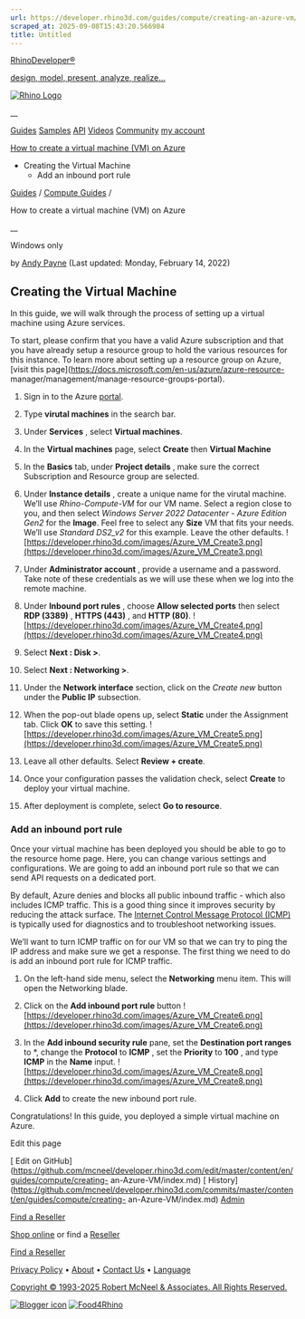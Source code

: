 ```yaml
---
url: https://developer.rhino3d.com/guides/compute/creating-an-azure-vm/
scraped_at: 2025-09-08T15:43:20.566984
title: Untitled
---
```


[RhinoDeveloper®](/)

[design, model, present, analyze, realize...](/)

[![Rhino Logo](https://developer.rhino3d.com/images/rhinodevlogo.png)](/)

__

[Guides](https://developer.rhino3d.com/guides)
[Samples](https://developer.rhino3d.com/samples)
[API](https://developer.rhino3d.com/api)
[Videos](https://developer.rhino3d.com/videos)
[Community](https://discourse.mcneel.com/c/rhino-developer) [my account
](https://www.rhino3d.com/my-account/ "Manage your account, licenses, and
teams")

[How to create a virtual machine (VM) on
Azure](https://developer.rhino3d.com/guides/compute/creating-an-azure-vm/)

  * Creating the Virtual Machine
    * Add an inbound port rule

[Guides](https://developer.rhino3d.com/en/guides/) / [Compute
Guides](https://developer.rhino3d.com/en/guides/compute/) /

How to create a virtual machine (VM) on Azure

__

Windows only

by [Andy Payne](https://discourse.mcneel.com/u/andypayne/) (Last updated:
Monday, February 14, 2022)

## Creating the Virtual Machine

In this guide, we will walk through the process of setting up a virtual
machine using Azure services.

To start, please confirm that you have a valid Azure subscription and that you
have already setup a resource group to hold the various resources for this
instance. To learn more about setting up a resource group on Azure, [visit
this page](https://docs.microsoft.com/en-us/azure/azure-resource-
manager/management/manage-resource-groups-portal).

  1. Sign in to the Azure [portal](https://portal.azure.com/#home).

  2. Type **virutal machines** in the search bar.

  3. Under **Services** , select **Virtual machines**.

  4. In the **Virtual machines** page, select **Create** then **Virtual Machine**

  5. In the **Basics** tab, under **Project details** , make sure the correct Subscription and Resource group are selected.

  6. Under **Instance details** , create a unique name for the virutal machine. We’ll use _Rhino-Compute-VM_ for our VM name. Select a region close to you, and then select _Windows Server 2022 Datacenter - Azure Edition Gen2_ for the **Image**. Feel free to select any **Size** VM that fits your needs. We’ll use _Standard DS2_v2_ for this example. Leave the other defaults. ![https://developer.rhino3d.com/images/Azure_VM_Create3.png](https://developer.rhino3d.com/images/Azure_VM_Create3.png)

  7. Under **Administrator account** , provide a username and a password. Take note of these credentials as we will use these when we log into the remote machine.

  8. Under **Inbound port rules** , choose **Allow selected ports** then select **RDP (3389)** , **HTTPS (443)** , and **HTTP (80)**. ![https://developer.rhino3d.com/images/Azure_VM_Create4.png](https://developer.rhino3d.com/images/Azure_VM_Create4.png)

  9. Select **Next : Disk >**.

  10. Select **Next : Networking >**.

  11. Under the **Network interface** section, click on the _Create new_ button under the **Public IP** subsection.

  12. When the pop-out blade opens up, select **Static** under the Assignment tab. Click **OK** to save this setting. ![https://developer.rhino3d.com/images/Azure_VM_Create5.png](https://developer.rhino3d.com/images/Azure_VM_Create5.png)

  13. Leave all other defaults. Select **Review + create**.

  14. Once your configuration passes the validation check, select **Create** to deploy your virtual machine.

  15. After deployment is complete, select **Go to resource**.

### Add an inbound port rule

Once your virtual machine has been deployed you should be able to go to the
resource home page. Here, you can change various settings and configurations.
We are going to add an inbound port rule so that we can send API requests on a
dedicated port.

By default, Azure denies and blocks all public inbound traffic - which also
includes ICMP traffic. This is a good thing since it improves security by
reducing the attack surface. The [Internet Control Message Protocol
(ICMP)](https://en.wikipedia.org/wiki/Internet_Control_Message_Protocol) is
typically used for diagnostics and to troubleshoot networking issues.

We’ll want to turn ICMP traffic on for our VM so that we can try to ping the
IP address and make sure we get a response. The first thing we need to do is
add an inbound port rule for ICMP traffic.

  1. On the left-hand side menu, select the **Networking** menu item. This will open the Networking blade.

  2. Click on the **Add inbound port rule** button ![https://developer.rhino3d.com/images/Azure_VM_Create6.png](https://developer.rhino3d.com/images/Azure_VM_Create6.png)

  3. In the **Add inbound security rule** pane, set the **Destination port ranges** to *, change the **Protocol** to **ICMP** , set the **Priority** to **100** , and type **ICMP** in the **Name** input. ![https://developer.rhino3d.com/images/Azure_VM_Create8.png](https://developer.rhino3d.com/images/Azure_VM_Create8.png)

  4. Click **Add** to create the new inbound port rule.

Congratulations! In this guide, you deployed a simple virtual machine on
Azure.

Edit this page

[ Edit on
GitHub](https://github.com/mcneel/developer.rhino3d.com/edit/master/content/en/guides/compute/creating-
an-Azure-VM/index.md) [
History](https://github.com/mcneel/developer.rhino3d.com/commits/master/content/en/guides/compute/creating-
an-Azure-VM/index.md) [ Admin](https://developer.rhino3d.com/admin)

[Find a Reseller](https://www.rhino3d.com/sales)

[Shop online](https://www.rhino3d.com/store) or find a
[Reseller](https://www.rhino3d.com/sales)

[Find a Reseller](https://www.rhino3d.com/sales)

[Privacy Policy](https://www.rhino3d.com/privacy) •
[About](https://www.rhino3d.com/mcneel/about) • [Contact
Us](https://www.rhino3d.com/mcneel/contact) • [
Language](https://www.rhino3d.com/language "Change to a different region or
language")

[Copyright © 1993-2025 Robert McNeel & Associates. All Rights
Reserved.](https://www.rhino3d.com/mcneel/about)

[](https://www.facebook.com/McNeelRhinoceros/)
[](https://twitter.com/bobmcneel) [](https://www.linkedin.com/groups/75313/)
[](https://www.youtube.com/user/RhinoGuide/videos) [](https://vimeo.com/rhino)
[![Blogger
icon](https://developer.rhino3d.com/images/blogger.svg)](http://blog.rhino3d.com/)
[![Food4Rhino](https://developer.rhino3d.com/images/f4r_icon_01.svg)](https://www.food4rhino.com)

